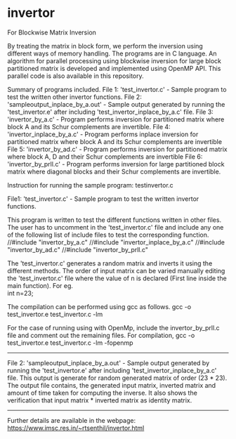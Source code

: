 # invertor
For Blockwise Matrix Inversion

By treating the matrix in block form, we perform the inversion using different ways of memory handling.
The programs are in C language.
An algorithm for parallel processing using blockwise inversion for large block partitioned matrix is developed and implemented using OpenMP API.  This parallel code is also available in this repository.

Summary of programs included.
File 1: 'test_invertor.c' - Sample program to test the written other invertor functions.
File 2: 'sampleoutput_inplace_by_a.out' - Sample output generated by running the 'test_invertor.e' after including 'test_invertor_inplace_by_a.c' file.
File 3: 'invertor_by_a.c' - Program performs inversion for partitioned matrix where block A and its Schur complements are invertible.
File 4: 'invertor_inplace_by_a.c' - Program performs inplace inversion for partitioned matrix where block A and its Schur complements are invertible 
File 5: 'invertor_by_ad.c' - Program performs inversion for partitioned matrix where block A, D and their Schur complements are invertible
File 6: 'invertor_by_prll.c' - Program performs inversion for large partitioned block matrix where diagonal blocks and their Schur complements are invertible.

		
Instruction for running the sample program: testinvertor.c

File1: 
'test_invertor.c' - Sample program to test the written invertor functions.

This program is written to test the different functions written in other files.  The user has to uncomment in the 'test_invertor.c' file and include any one of the following list of include files to test the corresponding function.
//#include "invertor_by_a.c"
//#include "invertor_inplace_by_a.c"
//#include "invertor_by_ad.c"
//#include "invertor_by_prll.c"

The 'test_invertor.c' generates a random matrix and inverts it using the different methods.  The order of input matrix can be varied manually editing the 'test_invertor.c' file where the value of n is declared (First line inside the main function).
For eg. 	
	int n=23;

The compilation can be performed using gcc as follows.
	gcc -o test_invertor.e test_invertor.c -lm
	
For the case of running using with OpenMp, include the invertor_by_prll.c file and comment out the remaining files.
For compilation,
	gcc -o test_invertor.e test_invertor.c -lm -fopenmp
	
-------------------------------------------------------------------------------

File 2: 'sampleoutput_inplace_by_a.out' - Sample output generated by running the 'test_invertor.e' after including 'test_invertor_inplace_by_a.c' file.
This output is generate for random generated matrix of order (23 * 23).  The output file contains, the generated input matrix, inverted matrix and amount of time taken for computing the inverse.  It also shows the verification that input matrix * inverted matrix as identity matrix.

--------------------------------------------------------------------------------

Further details are available in the webpage:
https://www.imsc.res.in/~rtsenthil/invertor.html
